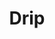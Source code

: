 ---
facebook: https://facebook.com/getdripapp
linkedin: https://linkedin.com/company/dripfromleadpages
logohandle: drip
sort: drip
title: Drip
twitter: https://x.com/getdrip
website: https://www.drip.com/
---